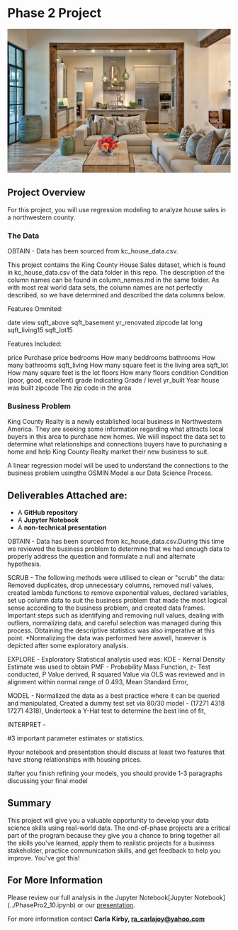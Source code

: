 # Phase 2 Project


![insideimg.jpg](./images/insideimg.jpg)


## Project Overview

For this project, you will use regression modeling to analyze house sales in a northwestern county.

### The Data

OBTAIN - Data has been sourced from kc_house_data.csv.

This project contains the King County House Sales dataset, which is found in kc_house_data.csv of the data folder in this repo. The description of the column names can be found in column_names.md in the same folder. As with most real world data sets, the column names are not perfectly described, so we have determined and described the data columns below.

Features Ommited:

date
view
sqft_above
sqft_basement
yr_renovated
zipcode
lat
long
sqft_living15
sqft_lot15

Features Included:

price Purchase price
bedrooms How many beddrooms
bathrooms How many bathrooms
sqft_living How many square feet is the living area
sqft_lot How many square feet is the lot
floors How many floors
condition Condition (poor, good, excellent)
grade Indicating Grade / level
yr_built Year house was built
zipcode The zip code in the area

### Business Problem

King County Realty is a newly established local business in Northwestern America. They are seeking some information regarding what attracts local buyers in this area to purchase new homes. We wiill inspect the data set to determine what relationships and connections buyers have to purchasing a home and help King County Realty market their new business to suit.

A linear regression model will be used to understand the connections to the business problem usingthe OSMIN Model a our Data Science Process.

## Deliverables Attached are:

* A **GitHub repository**
* A **Jupyter Notebook**
* A **non-technical presentation**

OBTAIN - Data has been sourced from kc_house_data.csv.During this time we reviewed the business problem to determine that we had enough data to properly address the question and formulate a null and alternate hypothesis. 

SCRUB - The following methods were utilised to clean or "scrub" the data: Removed duplicates, drop unnecessary columns, removed null values, created lambda functions to remove exponential values, 
declared variables, set up column data to suit the business problem that made the most logical sense according to the business problem, and created data frames. Important steps such as identifying and removing null values, dealing with outliers, 
normalizing data, and careful selection was managed during this process. Obtaining the descriptive statistics was also imperative at this point. *Normalizing the data was performed here aswell, however is depicted after some exploratory analysis. 

EXPLORE - Exploratory Statistical analysis used was: KDE - Kernal Density Estimate was used to obtain PMF - Probability Mass Function, z- Test conducted, P Value derived, R squared Value via OLS was reviewed and in alignment within normal range of 0.493, Mean Standard Error, 


MODEL - Normalized the data as a best practice where it can be queried and manipulated, Created a dummy test set via 80/30 model - (17271 4318 17271 4318), Undertook a Y-Hat test to determine the best line of fit, 

INTERPRET - 


#3 important parameter estimates or statistics.

 #your notebook and presentation should discuss at least two features that have strong relationships with housing prices.
 
#after you finish refining your models, you should provide 1-3 paragraphs discussing your final model



## Summary

This project will give you a valuable opportunity to develop your data science skills using real-world data. The end-of-phase projects are a critical part of the program because they give you a chance to bring together all the skills you've learned, apply them to realistic projects for a business stakeholder, practice communication skills, and get feedback to help you improve. You've got this!

## For More Information 

Please review our full analysis in the Jupyter Notebook[Jupyter Notebook] (../PhasePro2_10.ipynb) or our [presentation](./presentation.pdf).

For more information contact **Carla Kirby, ra_carlajoy@yahoo.com** 
  
